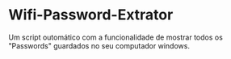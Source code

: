 # Wifi-Password-Extrator
 Um script outomático com a funcionalidade de mostrar todos os "Passwords" guardados no  seu computador windows.
